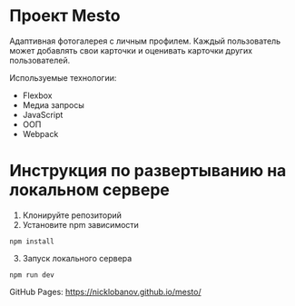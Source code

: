 # Проект Mesto

Адаптивная фотогалерея с личным профилем. Каждый пользователь может добавлять свои карточки и оценивать карточки других пользователей. 
 
Используемые технологии: 
* Flexbox 
* Медиа запросы  
* JavaScript  
* ООП  
* Webpack 
 
# Инструкция по развертыванию на локальном сервере 
1. Клонируйте репозиторий 
2. Установите npm зависимости 
``` 
npm install 
``` 
3. Запуск локального сервера 
```
npm run dev 
``` 

GitHub Pages:  https://nicklobanov.github.io/mesto/ 

